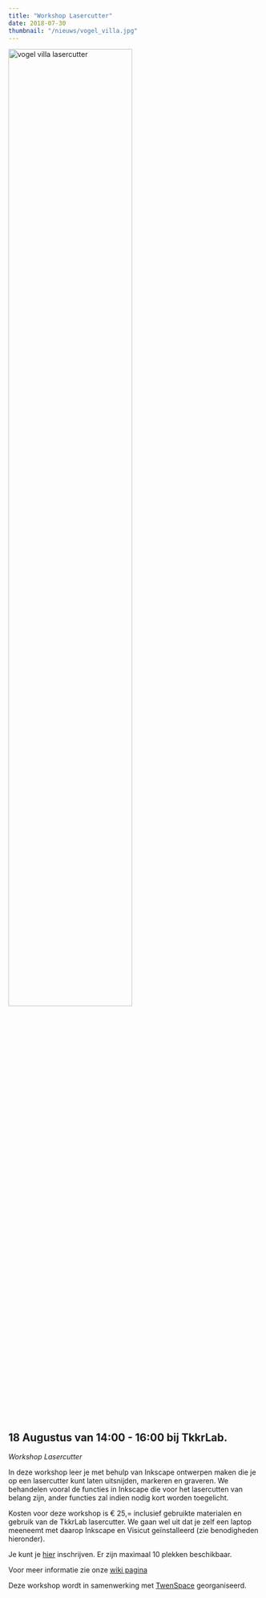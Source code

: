 ```yaml
---
title: "Workshop Lasercutter"
date: 2018-07-30
thumbnail: "/nieuws/vogel_villa.jpg"
---
```


<img alt="vogel villa lasercutter" src="/nieuws/vogel_villa.jpg" height="70%" width="70%" align="middle">

## 18 Augustus van 14:00 - 16:00 bij TkkrLab.

*Workshop Lasercutter*

In deze workshop leer je met behulp van Inkscape ontwerpen maken die je op een lasercutter kunt laten uitsnijden, markeren en graveren. We behandelen vooral de functies in Inkscape die voor het lasercutten van belang zijn, ander functies zal indien nodig kort worden toegelicht.

Kosten voor deze workshop is € 25,= inclusief gebruikte materialen en gebruik van de TkkrLab lasercutter. We gaan wel uit dat je zelf een laptop meeneemt met daarop Inkscape en Visicut geïnstalleerd (zie benodigheden hieronder).

Je kunt je [hier](https://docs.google.com/forms/d/e/1FAIpQLSf3P8Ae9sl1sLJPhadbt-4DZvjsF1_JWH1kYwukPPBmG8ln6A/viewform?usp=pp_url&entry.211410500=Nee) inschrijven. Er zijn maximaal 10 plekken beschikbaar.

Voor meer informatie zie onze [wiki pagina](https://tkkrlab.nl/wiki/Workshop_Lasercutter)

Deze workshop wordt in samenwerking met <a href="https://twenspace.nl" target="_blank">TwenSpace</a> georganiseerd.